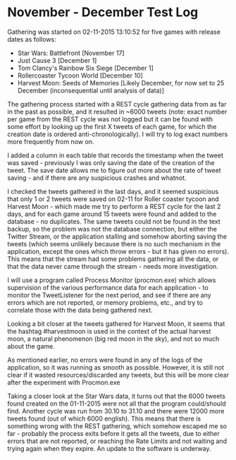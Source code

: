 November - December Test Log
====

Gathering was started on 02-11-2015 13:10:52 for five games with release dates as follows:

- Star Wars: Battlefront [November 17]
- Just Cause 3 [December 1]
- Tom Clancy's Rainbow Six Siege [December 1]
- Rollercoaster Tycoon World [December 10]
- Harvest Moon: Seeds of Memories [Likely December, for now set to 25 December (inconsequential until analysis of data)]

The gathering process started with a REST cycle gathering data from as far in the past as possible, and it resulted in ~6000 tweets (note: exact number per game from the REST cycle was not logged but it can be found with some effort by looking up the first X tweets of each game, for which the creation date is ordered anti-chronologically). I will try to log exact numbers more frequently from now on.

I added a column in each table that records the timestamp when the tweet was saved - previously I was only saving the date of the creation of the tweet. The save date allows me to figure out more about the rate of tweet saving - and if there are any suspicious crashes and whatnot.

I checked the tweets gathered in the last days, and it seemed suspicious that only 1 or 2 tweets were saved on 02-11 for Roller coaster tycoon and Harvest Moon - which made me try to perform a REST cycle for the last 2 days, and for each game around 15 tweets were found and added to the database - no duplicates. The same tweets could not be found in the text backup, so the problem was not the database connection, but either the Twitter Stream, or the application stalling and somehow aborting saving the tweets (which seems unlikely because there is no such mechanism in the application, except the ones which throw errors - but it has given no errors). This means that the stream had some problems gathering all the data, or that the data never came through the stream - needs more investigation. 

I will use a program called Process Monitor (procmon.exe) which allows supervision of the various performance data for each application - to monitor the TweetListener for the next period, and see if there are any errors which are not reported, or memory problems, etc., and try to correlate those with the data being gathered next.

Looking a bit closer at the tweets gathered for Harvest Moon, it seems that the hashtag #harvestmoon is used in the context of the actual harvest moon, a natural phenomenon (big red moon in the sky), and not so much about the game.

As mentioned earlier, no errors were found in any of the logs of the application, so it was running as smooth as possible. However, it is still not clear if it wasted resources/discarded any tweets, but this will be more clear after the experiment with Procmon.exe

Taking a closer look at the Star Wars data, it turns out that the 6000 tweets found created on the 01-11-2015 were not all that the program could/should find. Another cycle was run from 30.10 to 31.10 and there were 12000 more tweets found (out of which 6000 english). This means that there is something wrong with the REST gathering, which somehow escaped me so far - probably the process exits before it gets all the tweets, due to either errors that are not reported, or reaching the Rate Limits and not waiting and trying again when they expire. An update to the software is underway.
